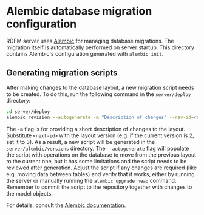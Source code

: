 # Alembic database migration configuration

RDFM server uses [Alembic](https://alembic.sqlalchemy.org/) for managing database migrations. The migration itself is automatically performed on server startup.
This directory contains Alembic's configuration generated with `alembic init`.

## Generating migration scripts

After making changes to the database layout, a new migration script needs to be created. To do this, run the following command in the `server/deploy` directory:

```bash
cd server/deploy
alembic revision --autogenerate -m "Description of changes" --rev-id=<next-id>
```

The `-m` flag is for providing a short description of changes to the layout.
Substitute `<next-id>` with the layout version (e.g. if the current version is 2, set it to 3).
As a result, a new script will be generated in the `server/alembic/versions` directory.
The `--autogenerate` flag will populate the script with operations on the database to move from the previous layout to the current one, but it has some limitations and the script needs to be reviewed after generation.
Adjust the script if any changes are required (like e.g. moving data between tables) and verify that it works, either by running the server or manually running the `alembic upgrade head` command.
Remember to commit the script to the repository together with changes to the model objects.

For details, consult the [Alembic documentation](https://alembic.sqlalchemy.org/en/latest/).
